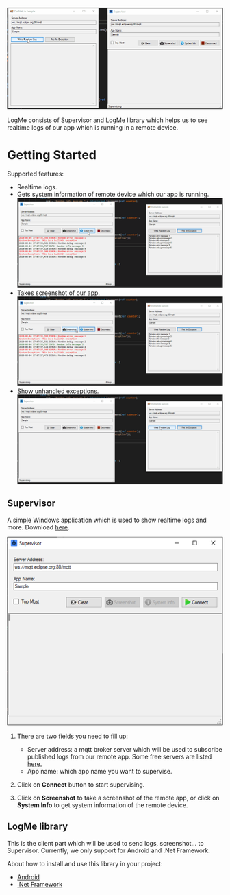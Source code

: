 ![Preview](https://github.com/sontx/logme/raw/master/images/send-logs.gif)

LogMe consists of Supervisor and LogMe library which helps us to see realtime logs of our app which is running in a remote device.

Getting Started
====

Supported features:

- Realtime logs.
- Gets system information of remote device which our app is running.
![](https://github.com/sontx/logme/raw/master/images/system-info.gif)
- Takes screenshot of our app.
![](https://github.com/sontx/logme/raw/master/images/screenshot.gif)
- Show unhandled exceptions.
![](https://github.com/sontx/logme/raw/master/images/unhandled-exceptions.gif)


Supervisor
---

A simple Windows application which is used to show realtime logs and more.
Download [here](https://github.com/sontx/logme/releases).

![Supervisor](https://github.com/sontx/logme/raw/master/images/supervisor.PNG)

1. There are two fields you need to fill up:
    - Server address: a mqtt broker server which will be used to subscribe published logs from our remote app. Some free servers are listed [here.](https://mntolia.com/10-free-public-private-mqtt-brokers-for-testing-prototyping/)
    - App name: which app name you want to supervise.

2. Click on **Connect** button to start supervising.
3. Click on **Screenshot** to take a screenshot of the remote app, or click on **System Info** to get system information of the remote device.

LogMe library
---

This is the client part which will be used to send logs, screenshot... to Supervisor. Currently, we only support for Android and .Net Framework.

About how to install and use this library in your project:
- [Android](https://github.com/sontx/logme/blob/master/android-lib/README.md)
- [.Net Framework](https://github.com/sontx/logme/blob/master/DotNetLib/LogMe/README.md)
